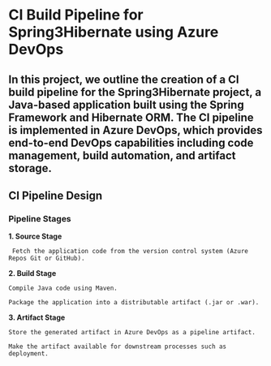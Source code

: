 # CI Build Pipeline for Spring3Hibernate using Azure DevOps

## In this project, we outline the creation of a CI build pipeline for the Spring3Hibernate project, a Java-based application built using the Spring Framework and Hibernate ORM. The CI pipeline is implemented in Azure DevOps, which provides end-to-end DevOps capabilities including code management, build automation, and artifact storage.


## CI Pipeline Design

### Pipeline Stages

**1. Source Stage**

     Fetch the application code from the version control system (Azure Repos Git or GitHub).

**2. Build Stage**

    Compile Java code using Maven.

    Package the application into a distributable artifact (.jar or .war).
  
**3. Artifact Stage**

    Store the generated artifact in Azure DevOps as a pipeline artifact.

    Make the artifact available for downstream processes such as deployment.
